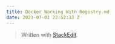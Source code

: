 ```yaml
---
title: Docker Working With Registry.md
date: 2021-07-01 22:52:33 Z
---
```


> Written with [StackEdit](https://stackedit.io/).
<!--stackedit_data:
eyJoaXN0b3J5IjpbLTQ1NTU5Njc3NV19
-->